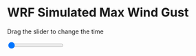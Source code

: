 <h1>WRF Simulated Max Wind Gust</h1>
<p>Drag the slider to change the time</p>

<div class="slidecontainer">
<input oninput='setImage(this)' class="slider" type="range" min="0" max="16" value="0" step="1" />
<img id='img'/>
</div>

<script>
var img = document.getElementById('img');
var img_array = ['/assets/images/wrf/w_wrfout_d01_2020-02-20_12:00:00.png',
'/assets/images/wrf/w_wrfout_d01_2020-02-20_13:00:00.png',
'/assets/images/wrf/w_wrfout_d01_2020-02-20_14:00:00.png',
'/assets/images/wrf/w_wrfout_d01_2020-02-20_15:00:00.png',
'/assets/images/wrf/w_wrfout_d01_2020-02-20_16:00:00.png',
'/assets/images/wrf/w_wrfout_d01_2020-02-20_17:00:00.png',
'/assets/images/wrf/w_wrfout_d01_2020-02-20_18:00:00.png',
'/assets/images/wrf/w_wrfout_d01_2020-02-20_19:00:00.png',
'/assets/images/wrf/w_wrfout_d01_2020-02-20_20:00:00.png',
'/assets/images/wrf/w_wrfout_d01_2020-02-20_21:00:00.png',
'/assets/images/wrf/w_wrfout_d01_2020-02-20_22:00:00.png',
'/assets/images/wrf/w_wrfout_d01_2020-02-20_23:00:00.png',
'/assets/images/wrf/w_wrfout_d01_2020-02-21_00:00:00.png',
'/assets/images/wrf/w_wrfout_d01_2020-02-21_01:00:00.png',
'/assets/images/wrf/w_wrfout_d01_2020-02-21_02:00:00.png',
'/assets/images/wrf/w_wrfout_d01_2020-02-21_03:00:00.png',];
function setImage(obj)
{
        var value = obj.value;
        img.src = img_array[value];

}
</script>
